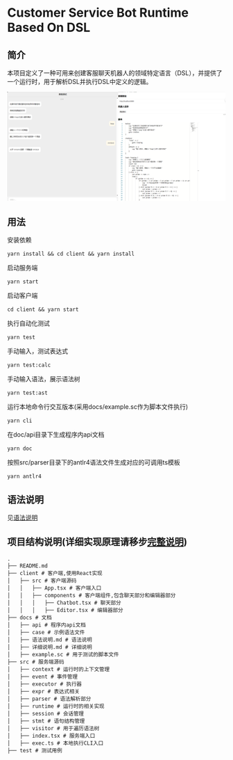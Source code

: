 # Customer Service Bot Runtime Based On DSL

## 简介

本项目定义了一种可用来创建客服聊天机器人的领域特定语言（DSL），并提供了一个运行时，用于解析DSL并执行DSL中定义的逻辑。

![1703516340495](image/README/1703516340495.png)

## 用法
安装依赖
```shell
yarn install && cd client && yarn install
```

启动服务端
```shell
yarn start
```

启动客户端
```shell
cd client && yarn start
```

执行自动化测试
```shell
yarn test
```

手动输入，测试表达式
```shell
yarn test:calc
```

手动输入语法，展示语法树
```shell
yarn test:ast
```

运行本地命令行交互版本(采用docs/example.sc作为脚本文件执行)
```shell
yarn cli
```

在doc/api目录下生成程序内api文档
```shell
yarn doc
```

按照src/parser目录下的antlr4语法文件生成对应的可调用ts模板
```shell
yarn antlr4
```

## 语法说明
见[语法说明](docs/语法说明.md)

## 项目结构说明(详细实现原理请移步[完整说明](docs/详细说明.md))
```
.
├── README.md
├── client # 客户端,使用React实现
│   ├── src # 客户端源码
│   │   ├── App.tsx # 客户端入口
│   │   ├── components # 客户端组件,包含聊天部分和编辑器部分
│   │   │   ├── Chatbot.tsx # 聊天部分
│   │   │   ├── Editor.tsx # 编辑器部分
├── docs # 文档
│   ├── api # 程序内api文档
│   ├── case # 示例语法文件
│   ├── 语法说明.md # 语法说明
│   ├── 详细说明.md # 详细说明
│   ├── example.sc # 用于测试的脚本文件 
├── src # 服务端源码
│   ├── context # 运行时的上下文管理
│   ├── event # 事件管理
│   ├── executor # 执行器
│   ├── expr # 表达式相关
│   ├── parser # 语法解析部分
│   ├── runtime # 运行时的相关实现
│   ├── session # 会话管理
│   ├── stmt # 语句结构管理
│   ├── visitor # 用于遍历语法树
│   ├── index.tsx # 服务端入口
│   ├── exec.ts # 本地执行CLI入口
├── test # 测试用例
